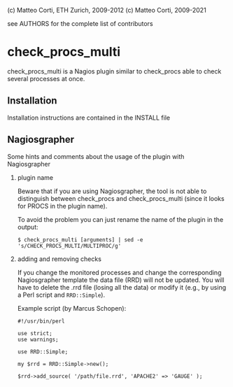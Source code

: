 
 (c) Matteo Corti, ETH Zurich, 2009-2012
 (c) Matteo Corti, 2009-2021

  see AUTHORS for the complete list of contributors

# check_procs_multi

check_procs_multi is a Nagios plugin similar to check_procs able to
check several processes at once.

## Installation

Installation instructions are contained in the INSTALL file

## Nagiosgrapher

Some hints and comments about the usage of the plugin with
Nagiosgrapher

1. plugin name

   Beware that if you are using Nagiosgrapher, the tool is not able to
   distinguish between check_procs and check_procs_multi (since it looks
   for PROCS in the plugin name).

   To avoid the problem you can just rename the name of the plugin in the
   output:

   ```
   $ check_procs_multi [arguments] | sed -e 's/CHECK_PROCS_MULTI/MULTIPROC/g'
   ```

2. adding and removing checks

   If you change the monitored processes and change the corresponding
   Nagiosgrapher template the data file (RRD) will not be updated. You
   will have to delete the .rrd file (losing all the data) or modify it
   (e.g., by using a Perl script and ```RRD::Simple```).

   Example script (by Marcus Schopen):

   ```
   #!/usr/bin/perl

   use strict;
   use warnings;

   use RRD::Simple;

   my $rrd = RRD::Simple->new();

   $rrd->add_source( '/path/file.rrd', 'APACHE2' => 'GAUGE' );
   ```